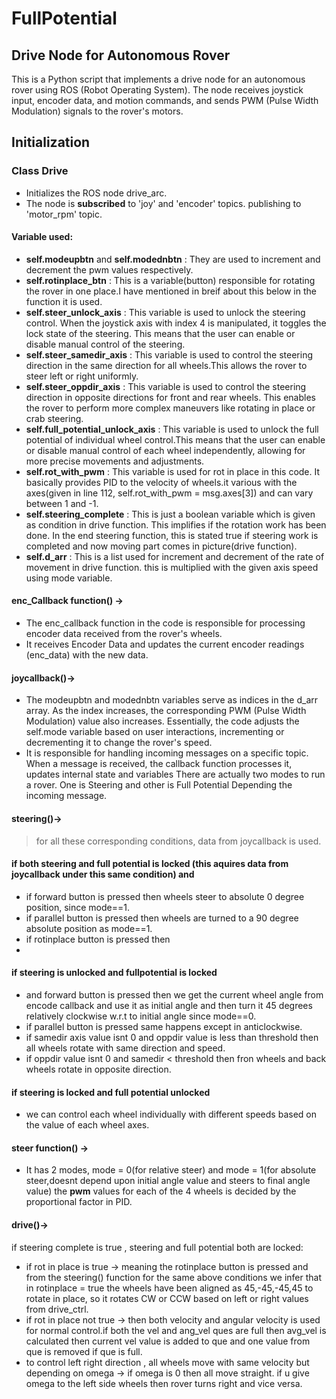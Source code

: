 # FullPotential
## Drive Node for Autonomous Rover
This is a Python script that implements a drive node for an autonomous rover using ROS (Robot Operating System). The node receives joystick input, encoder data, and motion commands, and sends PWM (Pulse Width Modulation) signals to the rover's motors.
## Initialization
### Class Drive
* Initializes the ROS node drive_arc.
* The node is **subscribed** to 'joy' and 'encoder' topics. publishing to 'motor_rpm' topic.
#### Variable used:
 * __self.modeupbtn__ and __self.modednbtn__ : They are used to increment and decrement the pwm values respectively.
 * __self.rotinplace_btn__ : This is a variable(button) responsible for rotating the rover in one place.I have mentioned in breif about this below in the function it is used.
 * __self.steer_unlock_axis__ : This variable is used to unlock the steering control. When the joystick axis with index 4 is manipulated, it toggles the lock state of the steering. This means that the user can enable or disable manual control of the steering.
 * __self.steer_samedir_axis__ : This variable is used to control the steering direction in the same direction for all wheels.This allows the rover to steer left or right uniformly.
 * __self.steer_oppdir_axis__ : This variable is used to control the steering direction in opposite directions for front and rear wheels. This enables the rover to perform more complex maneuvers like rotating in place or crab steering.
 * __self.full_potential_unlock_axis__ : This variable is used to unlock the full potential of individual wheel control.This means that the user can enable or disable manual control of each wheel independently, allowing for more precise movements and adjustments.
 * __self.rot_with_pwm__ : This variable is used for rot in place in this code. It basically provides PID to the velocity of wheels.it various with the axes(given in line 112, self.rot_with_pwm = msg.axes[3]) and can vary between 1 and -1.
 * __self.steering_complete__ : This is just a boolean variable which is given as condition in drive function. This implifies if the rotation work has been done. In the end steering function, this is stated true if steering work is completed and now moving part comes in picture(drive function).
 * __self.d_arr__ : This is a list used for increment and decrement of the rate of movement in drive function. this is multiplied with the given axis speed using mode variable.


#### enc_Callback function() ->
 * The enc_callback function in the code is responsible for processing encoder data received from the rover's wheels.
 * It receives Encoder Data and updates the current encoder readings (enc_data) with the new data.

#### joycallback()->
 * The modeupbtn and modednbtn variables serve as indices in the d_arr array. As the index increases, the corresponding PWM (Pulse Width Modulation) value also increases. Essentially, the code adjusts the self.mode 
  variable based on user interactions, incrementing or decrementing it to change the rover's speed.
 * It is responsible for handling incoming messages on a specific topic. When a message is received, the callback function processes it, updates internal state and variables There are actually two modes to run a rover. One is Steering and other is Full Potential Depending the incoming message. 
 
#### steering()->
 > for all these corresponding conditions, data from joycallback is used.
#### if both steering and full potential is locked (this aquires data from joycallback under this same condition) and
  * if forward button is pressed then wheels steer to absolute 0 degree position, since mode==1.
  * if parallel button is pressed then wheels are turned to a 90 degree absolute position as mode==1.
  * if rotinplace button is pressed then 
  *  
#### if steering is unlocked and fullpotential is locked
* and forward button is pressed then we get the current wheel angle from encode callback and use it as initial angle and then turn it 45 degrees relatively clockwise w.r.t to initial angle since mode==0.
* if parallel button is pressed same happens except in anticlockwise.
* if samedir axis value isnt 0 and oppdir value is less than threshold then all wheels rotate with same direction and speed.
* if oppdir value isnt 0 and samedir < threshold then fron wheels and back wheels rotate in opposite direction.
#### if steering is locked and full potential unlocked
* we can control each wheel individually with different speeds based on the value of each wheel axes.

#### steer function() -> 
* It has 2 modes, mode = 0(for relative steer) and mode = 1(for absolute steer,doesnt depend upon initial angle value and steers to final angle value)
the **pwm** values for each of the 4 wheels is decided by the proportional factor in PID.

#### drive()->
if steering complete is true , steering and full potential both are locked:
* if rot in place is true -> meaning the rotinplace button is pressed and from the steering() function for the same above conditions we infer that in rotinplace = true the wheels have been aligned as 45,-45,-45,45 to rotate in place, so it rotates CW or CCW based on left or right values from drive_ctrl.
* if rot in place not true -> then both velocity and angular velocity is used for normal control.if both the vel and ang_vel ques are full then avg_vel is calculated then current vel value is added to que and one value from que is removed if que is full.
* to control left right direction , all wheels move with same velocity but depending on omega -> if omega is 0 then all move straight. if u give omega to the left side wheels then rover turns right and vice versa.
